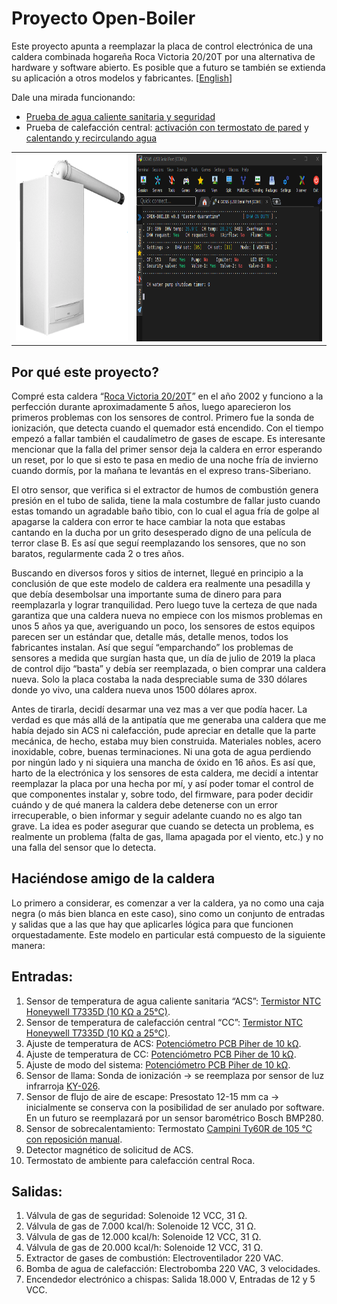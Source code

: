 # Proyecto Open-Boiler
Este proyecto apunta a reemplazar la placa de control electrónica de una caldera combinada hogareña Roca Victoria 20/20T por una alternativa de hardware y software abierto. Es posible que a futuro se también se extienda su aplicación a otros modelos y fabricantes. \[[English](README.md)\]

Dale una mirada funcionando: 
* [Prueba de agua caliente sanitaria y seguridad](https://youtu.be/deHfOc_8mxE)
* Prueba de calefacción central: [activación con termostato de pared](https://youtu.be/CYksFCGb7gs) y [calentando y recirculando agua](https://youtu.be/nZ2wHWD1Drg)

<table>
<tbody>
	<tr>
		<td><img src="https://github.com/casanovg/open-boiler/blob/media/pictures/roca-victoria-20-20-t.png" width="300" height="300" alt="Roca Victoria 20/20 T combi boiler"></td>
    <td><img src="https://github.com/casanovg/open-boiler/blob/media/pictures/open-boiler-v0.8-dashboard-01.png" width="500" height="300" alt="Open-Boiler v0.8 serial terminal dashboard"></td>
  </tr>
  
</tbody>
</table>

## Por qué este proyecto?
Compré esta caldera “[Roca Victoria 20/20T](https://github.com/casanovg/open-boiler/blob/master/electronics/datasheets/Roca-Victoria-Technical-Manual.pdf)” en el año 2002 y funciono a la perfección durante aproximadamente 5 años, luego aparecieron los primeros problemas con los sensores de control. Primero fue la sonda de ionización, que detecta cuando el quemador está encendido. Con el tiempo empezó a fallar también el caudalímetro de gases de escape. Es interesante mencionar que la falla del primer sensor deja la caldera en error esperando un reset, por lo que si esto te pasa en medio de una noche fría de invierno cuando dormís, por la mañana te levantás en el expreso trans-Siberiano.

El otro sensor, que verifica si el extractor de humos de combustión genera presión en el tubo de salida, tiene la mala costumbre de fallar justo cuando estas tomando un agradable baño tibio, con lo cual el agua fría de golpe al apagarse la caldera con error te hace cambiar la nota que estabas cantando en la ducha por un grito desesperado digno de una película de terror clase B. Es así que seguí reemplazando los sensores, que no son baratos, regularmente cada 2 o tres años.

Buscando en diversos foros y sitios de internet, llegué en principio a la conclusión de que este modelo de caldera era realmente una pesadilla y que debía desembolsar una importante suma de dinero para para reemplazarla y lograr tranquilidad. Pero luego tuve la certeza de que nada garantiza que una caldera nueva no empiece con los mismos problemas en unos 5 años ya que, averiguando un poco, los sensores de estos equipos parecen ser un estándar que, detalle más, detalle menos, todos los fabricantes instalan. Así que seguí “emparchando” los problemas de sensores a medida que surgían hasta que, un día de julio de 2019 la placa de control dijo “basta” y debía ser reemplazada, o bien comprar una caldera nueva. Solo la placa costaba la nada despreciable suma de 330 dólares donde yo vivo, una caldera nueva unos 1500 dólares aprox.

Antes de tirarla, decidí desarmar una vez mas a ver que podía hacer. La verdad es que más allá de la antipatía que me generaba una caldera que me había dejado sin ACS ni calefacción, pude apreciar en detalle que la parte mecánica, de hecho, estaba muy bien construida. Materiales nobles, acero inoxidable, cobre, buenas terminaciones. Ni una gota de agua perdiendo por ningún lado y ni siquiera una mancha de óxido en 16 años. Es así que, harto de la electrónica y los sensores de esta caldera, me decidí a intentar reemplazar la placa por una hecha por mí, y así poder tomar el control de que componentes instalar y, sobre todo, del firmware, para poder decidir cuándo y de qué manera la caldera debe detenerse con un error irrecuperable, o bien informar y seguir adelante cuando no es algo tan grave. La idea es poder asegurar que cuando se detecta un problema, es realmente un problema (falta de gas, llama apagada por el viento, etc.) y no una falla del sensor que lo detecta.

## Haciéndose amigo de la caldera
Lo primero a considerar, es comenzar a ver la caldera, ya no como una caja negra (o más bien blanca en este caso), sino como un conjunto de entradas y salidas que a las que hay que aplicarles lógica para que funcionen orquestadamente. Este modelo en particular está compuesto de la siguiente manera:

## Entradas:
1. Sensor de temperatura de agua caliente sanitaria “ACS”: [Termistor NTC Honeywell T7335D (10 KΩ a 25°C)](https://github.com/casanovg/open-boiler/blob/master/electronics/datasheets/T7335A-BCDE-series.pdf).
2. Sensor de temperatura de calefacción central “CC”: [Termistor NTC Honeywell T7335D (10 KΩ a 25°C)](https://github.com/casanovg/open-boiler/blob/master/electronics/datasheets/T7335A-BCDE-series.pdf).
3. Ajuste de temperatura de ACS: [Potenciómetro PCB Piher de 10 kΩ](https://github.com/casanovg/open-boiler/blob/master/electronics/datasheets/Piher-PT15NV_10K_A2020.pdf).
4. Ajuste de temperatura de CC: [Potenciómetro PCB Piher de 10 kΩ](https://github.com/casanovg/open-boiler/blob/master/electronics/datasheets/Piher-PT15NV_10K_A2020.pdf).
5. Ajuste de modo del sistema: [Potenciómetro PCB Piher de 10 kΩ](https://github.com/casanovg/open-boiler/blob/master/electronics/datasheets/Piher-PT15NV_10K_A2020.pdf).
6. Sensor de llama: Sonda de ionización -> se reemplaza por sensor de luz infrarroja [KY-026](https://github.com/casanovg/open-boiler/blob/master/electronics/datasheets/KY-026.pdf).
7. Sensor de flujo de aire de escape: Presostato 12-15 mm ca -> inicialmente se conserva con la posibilidad de ser anulado por software. En un futuro se reemplazará por un sensor barométrico Bosch BMP280.
8. Sensor de sobrecalentamiento: Termostato [Campini Ty60R de 105 °C con reposición manual](https://github.com/casanovg/open-boiler/blob/master/electronics/datasheets/Campini-TY60R.pdf).
9. Detector magnético de solicitud de ACS.
10. Termostato de ambiente para calefacción central Roca.

## Salidas:
1. Válvula de gas de seguridad: Solenoide 12 VCC, 31 Ω.
2. Válvula de gas de 7.000 kcal/h: Solenoide 12 VCC, 31 Ω.
3. Válvula de gas de 12.000 kcal/h: Solenoide 12 VCC, 31 Ω.
4. Válvula de gas de 20.000 kcal/h: Solenoide 12 VCC, 31 Ω.
5. Extractor de gases de combustión: Electroventilador 220 VAC.
6. Bomba de agua de calefacción: Electrobomba 220 VAC, 3 velocidades.
7. Encendedor electrónico a chispas: Salida 18.000 V, Entradas de 12 y 5  VCC.
